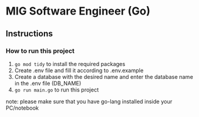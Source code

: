 # MIG Software Engineer (Go)

## Instructions

### How to run this project

1. `go mod tidy` to install the required packages
2. Create .env file and fill it according to .env.example
3. Create a database with the desired name and enter the database name in the .env file (DB_NAME)
4. `go run main.go` to run this project

note: please make sure that you have go-lang installed inside your PC/notebook

